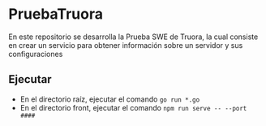 # PruebaTruora

En este repositorio se desarrolla la Prueba SWE de Truora, la cual consiste en crear un servicio para obtener información sobre un servidor y sus configuraciones

## Ejecutar

* En el directorio raíz, ejecutar el comando ```go run *.go```
* En el directorio front, ejecutar el comando ```npm run serve -- --port ####```
